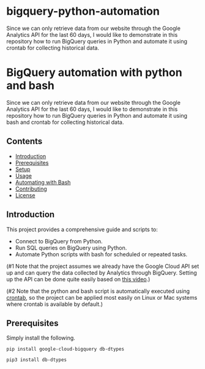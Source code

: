 # bigquery-python-automation
Since we can only retrieve data from our website through the Google Analytics API for the last 60 days, I would like to demonstrate in this repository how to run BigQuery queries in Python and automate it using crontab for collecting historical data.

# BigQuery automation with python and bash

Since we can only retrieve data from our website through the Google Analytics API for the last 60 days, I would like to demonstrate in this repository how to run BigQuery queries in Python and automate it using bash and crontab for collecting historical data.
## Contents

- [Introduction](#introduction)
- [Prerequisites](#prerequisites)
- [Setup](#setup)
- [Usage](#usage)
- [Automating with Bash](#automating-with-bash)
- [Contributing](#contributing)
- [License](#license)

## Introduction

This project provides a comprehensive guide and scripts to:

- Connect to BigQuery from Python.
- Run SQL queries on BigQuery using Python.
- Automate Python scripts with bash for scheduled or repeated tasks.

(#1 Note that the project assumes we already have the Google Cloud API set up and can query the data collected by Analytics through BigQuery. Setting up the API can be done quite easily based on [this video](https://www.youtube.com/watch?v=HbxIXEfl-Hs&list=LL&index=21).)

(#2 Note that the python and bash script is automatically executed using [crontab](https://linuxhandbook.com/crontab/), so the project can be applied most easily on Linux or Mac systems where crontab is available by default.)

## Prerequisites

Simply install the following.

`pip install google-cloud-bigquery db-dtypes`

`pip3 install db-dtypes`



